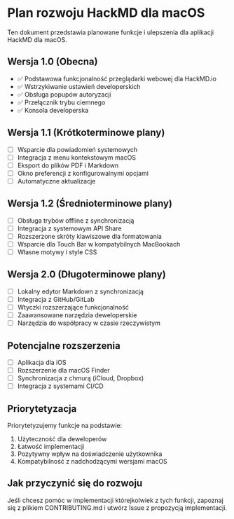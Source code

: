 # Plan rozwoju HackMD dla macOS

Ten dokument przedstawia planowane funkcje i ulepszenia dla aplikacji HackMD dla macOS.

## Wersja 1.0 (Obecna)

- ✅ Podstawowa funkcjonalność przeglądarki webowej dla HackMD.io
- ✅ Wstrzykiwanie ustawień developerskich
- ✅ Obsługa popupów autoryzacji
- ✅ Przełącznik trybu ciemnego
- ✅ Konsola developerska

## Wersja 1.1 (Krótkoterminowe plany)

- [ ] Wsparcie dla powiadomień systemowych
- [ ] Integracja z menu kontekstowym macOS
- [ ] Eksport do plików PDF i Markdown
- [ ] Okno preferencji z konfigurowalnymi opcjami
- [ ] Automatyczne aktualizacje

## Wersja 1.2 (Średnioterminowe plany)

- [ ] Obsługa trybów offline z synchronizacją
- [ ] Integracja z systemowym API Share
- [ ] Rozszerzone skróty klawiszowe dla formatowania
- [ ] Wsparcie dla Touch Bar w kompatybilnych MacBookach
- [ ] Własne motywy i style CSS

## Wersja 2.0 (Długoterminowe plany)

- [ ] Lokalny edytor Markdown z synchronizacją
- [ ] Integracja z GitHub/GitLab
- [ ] Wtyczki rozszerzające funkcjonalność
- [ ] Zaawansowane narzędzia deweloperskie
- [ ] Narzędzia do współpracy w czasie rzeczywistym

## Potencjalne rozszerzenia

- [ ] Aplikacja dla iOS
- [ ] Rozszerzenie dla macOS Finder
- [ ] Synchronizacja z chmurą (iCloud, Dropbox)
- [ ] Integracja z systemami CI/CD

## Priorytetyzacja

Priorytetyzujemy funkcje na podstawie:

1. Użyteczność dla deweloperów
2. Łatwość implementacji
3. Pozytywny wpływ na doświadczenie użytkownika
4. Kompatybilność z nadchodzącymi wersjami macOS

## Jak przyczynić się do rozwoju

Jeśli chcesz pomóc w implementacji którejkolwiek z tych funkcji, zapoznaj się z plikiem CONTRIBUTING.md i utwórz Issue z propozycją implementacji.